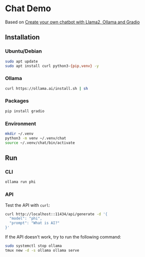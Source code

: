 # Chat Demo

Based on [Create your own chatbot with Llama2, Ollama and Gradio](https://bibek-poudel.medium.com/create-your-own-chatbot-with-llama2-ollama-and-gradio-5c60ecb1aad0)

## Installation

### Ubuntu/Debian

```bash
sudo apt update
sudo apt install curl python3-{pip,venv} -y
```

### Ollama

```bash
curl https://ollama.ai/install.sh | sh
```

### Packages

```bash
pip install gradio
```

### Environment

```bash
mkdir ~/.venv
python3 -m venv ~/.venv/chat
source ~/.venv/chat/bin/activate
```

## Run

### CLI

```bash
ollama run phi
```

### API

Test the API with `curl`:

```bash
curl http://localhost::11434/api/generate -d '{
  "model": "phi",
  "prompt": "What is AI?"
}'
```

If the API doesn't work, try to run the following command:

```bash
sudo systemctl stop ollama
tmux new -d -s ollama ollama serve
```
